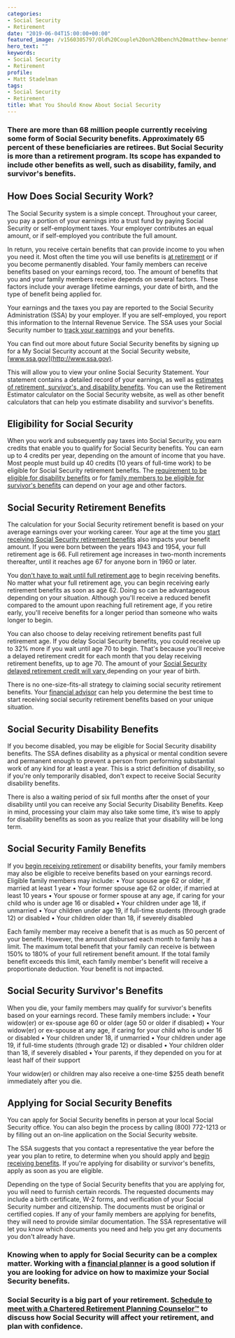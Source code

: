 ```yaml
---
categories:
- Social Security
- Retirement
date: "2019-06-04T15:00:00+00:00"
featured_image: /v1560305797/Old%20Couple%20on%20bench%20matthew-bennett-425573-unsplash.jpg
hero_text: ""
keywords:
- Social Security
- Retirement
profile:
- Matt Stadelman
tags:
- Social Security
- Retirement
title: What You Should Know About Social Security
---
```

### There are more than 68 million people currently receiving some form of Social Security benefits. Approximately 65 percent of these beneficiaries are retirees. But Social Security is more than a retirement program. Its scope has expanded to include other benefits as well, such as disability, family, and survivor's benefits.

## How Does Social Security Work?

The Social Security system is a simple concept. Throughout your career, you pay a portion of your earnings into a trust fund by paying Social Security or self-employment taxes. Your employer contributes an equal amount, or if self-employed you contribute the full amount.

In return, you receive certain benefits that can provide income to you when you need it. Most often the time you will use benefits is [at retirement](https://navalign.com/what-we-do/retirement-planning-strategies/) or if you become permanently disabled. Your family members can receive benefits based on your earnings record, too. The amount of benefits that you and your family members receive depends on several factors. These factors include your average lifetime earnings, your date of birth, and the type of benefit being applied for.

Your earnings and the taxes you pay are reported to the Social Security Administration (SSA) by your employer. If you are self-employed, you report this information to the Internal Revenue Service. The SSA uses your Social Security number to [track your earnings](https://navalign.com/what-we-do/fiduciary-investment-services/) and your benefits.

You can find out more about future Social Security benefits by signing up for a My Social Security account at the Social Security website, [www.ssa.gov](http://www.ssa.gov).

This will allow you to view your online Social Security Statement. Your statement contains a detailed record of your earnings, as well as [estimates of retirement, survivor's, and disability benefits](https://navalign.com/what-we-do/fiduciary-financial-planning/). You can use the Retirement Estimator calculator on the Social Security website, as well as other benefit calculators that can help you estimate disability and survivor's benefits.

## Eligibility for Social Security

When you work and subsequently pay taxes into Social Security, you earn credits that enable you to qualify for Social Security benefits. You can earn up to 4 credits per year, depending on the amount of income that you have. Most people must build up 40 credits (10 years of full-time work) to be eligible for Social Security retirement benefits. The [requirement to be eligible for disability benefits](https://www.ssa.gov/planners/disability/qualify.html) or for [family members to be eligible for survivor's benefits](https://www.ssa.gov/planners/survivors/ifyou.html) can depend on your age and other factors.

## Social Security Retirement Benefits

The calculation for your Social Security retirement benefit is based on your average earnings over your working career. Your age at the time you [start receiving Social Security retirement benefits](https://navalign.com/updates/understanding-esop-distribution-options/) also impacts your benefit amount. If you were born between the years 1943 and 1954, your full retirement age is 66. Full retirement age increases in two-month increments thereafter, until it reaches age 67 for anyone born in 1960 or later.

You [don't have to wait until full retirement age](https://navalign.com/what-we-do/retirement-planning-strategies/) to begin receiving benefits. No matter what your full retirement age, you can begin receiving early retirement benefits as soon as age 62. Doing so can be advantageous depending on your situation. Although you'll receive a reduced benefit compared to the amount upon reaching full retirement age, if you retire early, you'll receive benefits for a longer period than someone who waits longer to begin.

You can also choose to delay receiving retirement benefits past full retirement age. If you delay Social Security benefits, you could receive up to 32% more if you wait until age 70 to begin. That's because you'll receive a delayed retirement credit for each month that you delay receiving retirement benefits, up to age 70. The amount of your [Social Security delayed retirement credit will vary ](https://www.ssa.gov/planners/retire/delayret.html)depending on your year of birth.

There is no one-size-fits-all strategy to claiming social security retirement benefits. Your [financial advisor](https://navalign.com/why-navalign/) can help you determine the best time to start receiving social security retirement benefits based on your unique situation.

## Social Security Disability Benefits

If you become disabled, you may be eligible for Social Security disability benefits. The SSA defines disability as a physical or mental condition severe and permanent enough to prevent a person from performing substantial work of any kind for at least a year. This is a strict definition of disability, so if you're only temporarily disabled, don't expect to receive Social Security disability benefits.

There is also a waiting period of six full months after the onset of your disability until you can receive any Social Security Disability Benefits. Keep in mind, processing your claim may also take some time, it’s wise to apply for disability benefits as soon as you realize that your disability will be long term.

## Social Security Family Benefits

If you [begin receiving retirement](https://www.ssa.gov/planners/retire/applying7.html) or disability benefits, your family members may also be eligible to receive benefits based on your earnings record. Eligible family members may include:
• Your spouse age 62 or older, if married at least 1 year
• Your former spouse age 62 or older, if married at least 10 years
• Your spouse or former spouse at any age, if caring for your child who is under age 16 or disabled
• Your children under age 18, if unmarried
• Your children under age 19, if full-time students (through grade 12) or disabled
• Your children older than 18, if severely disabled

Each family member may receive a benefit that is as much as 50 percent of your benefit. However, the amount disbursed each month to family has a limit. The maximum total benefit that your family can receive is between 150% to 180% of your full retirement benefit amount. If the total family benefit exceeds this limit, each family member's benefit will receive a proportionate deduction. Your benefit is not impacted.

## Social Security Survivor's Benefits

When you die, your family members may qualify for survivor's benefits based on your earnings record. These family members include:
• Your widow(er) or ex-spouse age 60 or older (age 50 or older if disabled)
• Your widow(er) or ex-spouse at any age, if caring for your child who is under 16 or disabled
• Your children under 18, if unmarried
• Your children under age 19, if full-time students (through grade 12) or disabled
• Your children older than 18, if severely disabled
• Your parents, if they depended on you for at least half of their support

Your widow(er) or children may also receive a one-time $255 death benefit immediately after you die.

## Applying for Social Security Benefits

You can apply for Social Security benefits in person at your local Social Security office. You can also begin the process by calling (800) 772-1213 or by filling out an on-line application on the Social Security website.

The SSA suggests that you contact a representative the year before the year you plan to retire, to determine when you should apply and [begin receiving benefits](https://navalign.com/what-we-do/401k-and-pension-plan-fiduciary/). If you're applying for disability or survivor's benefits, apply as soon as you are eligible.

Depending on the type of Social Security benefits that you are applying for, you will need to furnish certain records. The requested documents may include a birth certificate, W-2 forms, and verification of your Social Security number and citizenship. The documents must be original or certified copies. If any of your family members are applying for benefits, they will need to provide similar documentation. The SSA representative will let you know which documents you need and help you get any documents you don't already have.

### Knowing when to apply for Social Security can be a complex matter. Working with a [financial planner](https://navalign.com/who-we-are/) is a good solution if you are looking for advice on how to maximize your Social Security benefits.

### Social Security is a big part of your retirement. [Schedule to meet with a Chartered Retirement Planning Counselor™](https://calendly.com/navalign/social-security "Schedule to meet with us") to discuss how Social Security will affect your retirement, and plan with confidence.

<CalendyInline event="social-security"/>